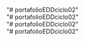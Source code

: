 "# portafolioEDDciclo02"  
"# portafolioEDDciclo02"  
"# portafolioEDDciclo02"  
"# portafolioEDDciclo02" 
